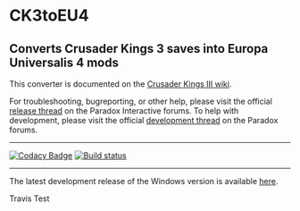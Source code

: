 # CK3toEU4
## Converts Crusader Kings 3 saves into Europa Universalis 4 mods

This converter is documented on the [Crusader Kings III wiki](https://ck3.paradoxwikis.com/CK3_To_EU4_Converter). 

For troubleshooting, bugreporting, or other help, please visit the official [release thread](https://forum.paradoxplaza.com/forum/threads/ck3-to-eu4-converter-release-thread.1415137/) on the Paradox Interactive forums. 
To help with development, please visit the official [development thread](https://forum.paradoxplaza.com/forum/threads/ck3-to-eu4-converter-development-thread.1415140/) on the Paradox forums.

---

[![Codacy Badge](https://api.codacy.com/project/badge/Grade/5bf7df627e734711a3e00059ec0ccc68)](https://app.codacy.com/gh/ParadoxGameConverters/CK...)
[![Build status](https://ci.appveyor.com/api/projects/status/h8b09dkaycxot3mw?svg=true)](https://ci.appveyor.com/project/Idhrendur/ck3toeu4)

---

The latest development release of the Windows version is available [here](https://github.com/ParadoxGameConverters/CK3ToEU4/releases/tag/windows_development_build).

Travis Test
